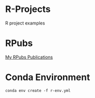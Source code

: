 # R-Projects
R project examples

# RPubs
[My RPubs Publications](https://rpubs.com/marcelocostamagna/)

# Conda  Environment

```shell
conda env create -f r-env.yml
```
